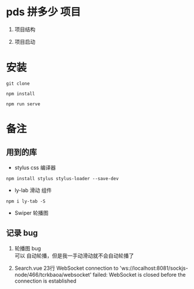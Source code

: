 # pds 拼多少 项目

1. 项目结构

2. 项目启动

# 安装

```node
git clone

npm install

npm run serve
```

# 备注

## 用到的库

- stylus  css 编译器
```node
npm install stylus stylus-loader --save-dev
```
- ly-lab 滑动 组件
```node
npm i ly-tab -S
```

- Swiper 轮播图


## 记录 bug
1. 轮播图 bug  
    可以 自动轮播，但是我一手动滑动就不会自动轮播了

2. Search.vue 23行
    WebSocket connection to 'ws://localhost:8081/sockjs-node/466/tcrkbaoa/websocket' failed: WebSocket is closed before the connection is established